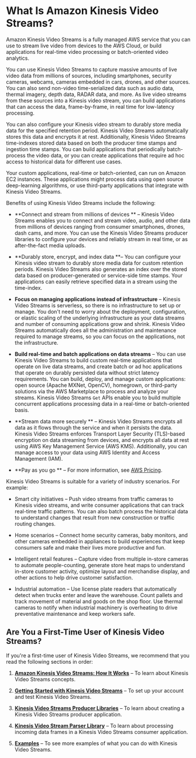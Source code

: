 # What Is Amazon Kinesis Video Streams?<a name="what-is-kinesis-video"></a>

Amazon Kinesis Video Streams is a fully managed AWS service that you can use to stream live video from devices to the AWS Cloud, or build applications for real\-time video processing or batch\-oriented video analytics\.

You can use Kinesis Video Streams to capture massive amounts of live video data from millions of sources, including smartphones, security cameras, webcams, cameras embedded in cars, drones, and other sources\. You can also send non\-video time\-serialized data such as audio data, thermal imagery, depth data, RADAR data, and more\. As live video streams from these sources into a Kinesis video stream, you can build applications that can access the data, frame\-by\-frame, in real time for low\-latency processing\. 

You can also configure your Kinesis video stream to durably store media data for the specified retention period\. Kinesis Video Streams automatically stores this data and encrypts it at rest\. Additionally, Kinesis Video Streams time\-indexes stored data based on both the producer time stamps and ingestion time stamps\. You can build applications that periodically batch\-process the video data, or you can create applications that require ad hoc access to historical data for different use cases\.

Your custom applications, real\-time or batch\-oriented, can run on Amazon EC2 instances\. These applications might process data using open source deep\-learning algorithms, or use third\-party applications that integrate with Kinesis Video Streams\.

Benefits of using Kinesis Video Streams include the following:

+ **Connect and stream from millions of devices ** – Kinesis Video Streams enables you to connect and stream video, audio, and other data from millions of devices ranging from consumer smartphones, drones, dash cams, and more\. You can use the Kinesis Video Streams producer libraries to configure your devices and reliably stream in real time, or as after\-the\-fact media uploads\. 

+ **Durably store, encrypt, and index data **– You can configure your Kinesis video stream to durably store media data for custom retention periods\. Kinesis Video Streams also generates an index over the stored data based on producer\-generated or service\-side time stamps\. Your applications can easily retrieve specified data in a stream using the time\-index\. 

+ **Focus on managing applications instead of infrastructure** – Kinesis Video Streams is serverless, so there is no infrastructure to set up or manage\. You don't need to worry about the deployment, configuration, or elastic scaling of the underlying infrastructure as your data streams and number of consuming applications grow and shrink\. Kinesis Video Streams automatically does all the administration and maintenance required to manage streams, so you can focus on the applications, not the infrastructure\. 

+ **Build real\-time and batch applications on data streams** – You can use Kinesis Video Streams to build custom real\-time applications that operate on live data streams, and create batch or ad hoc applications that operate on durably persisted data without strict latency requirements\. You can build, deploy, and manage custom applications: open source \(Apache MXNet, OpenCV\), homegrown, or third\-party solutions via the AWS Marketplace to process and analyze your streams\. Kinesis Video Streams `Get` APIs enable you to build multiple concurrent applications processing data in a real\-time or batch\-oriented basis\. 

+ **Stream data more securely ** – Kinesis Video Streams encrypts all data as it flows through the service and when it persists the data\. Kinesis Video Streams enforces Transport Layer Security \(TLS\)\-based encryption on data streaming from devices, and encrypts all data at rest using AWS Key Management Service \(AWS KMS\)\. Additionally, you can manage access to your data using AWS Identity and Access Management \(IAM\)\.

+ **Pay as you go ** – For more information, see [AWS Pricing](https://aws.amazon.com/pricing/)\.

Kinesis Video Streams is suitable for a variety of industry scenarios\. For example: 

+ Smart city initiatives – Push video streams from traffic cameras to Kinesis video streams, and write consumer applications that can track real\-time traffic patterns\. You can also batch process the historical data to understand changes that result from new construction or traffic routing changes\.

+ Home scenarios – Connect home security cameras, baby monitors, and other cameras embedded in appliances to build experiences that keep consumers safe and make their lives more productive and fun\.

+ Intelligent retail features – Capture video from multiple in\-store cameras to automate people\-counting, generate store heat maps to understand in\-store customer activity, optimize layout and merchandise display, and other actions to help drive customer satisfaction\.

+ Industrial automation – Use license plate readers that automatically detect when trucks enter and leave the warehouse\. Count pallets and track movement of material and goods on the shop floor\. Use thermal cameras to notify when industrial machinery is overheating to drive preventative maintenance and keep workers safe\.

## Are You a First\-Time User of Kinesis Video Streams?<a name="first-time-user"></a>

If you're a first\-time user of Kinesis Video Streams, we recommend that you read the following sections in order:

1. **[Amazon Kinesis Video Streams: How It Works](how-it-works.md)** – To learn about Kinesis Video Streams concepts\.

1. **[Getting Started with Kinesis Video Streams](getting-started.md)** – To set up your account and test Kinesis Video Streams\.

1. **[Kinesis Video Streams Producer Libraries](producer-sdk.md)** – To learn about creating a Kinesis Video Streams producer application\.

1. **[Kinesis Video Stream Parser Library](parser-library.md)** – To learn about processing incoming data frames in a Kinesis Video Streams consumer application\.

1. **[Examples](examples.md)** – To see more examples of what you can do with Kinesis Video Streams\.